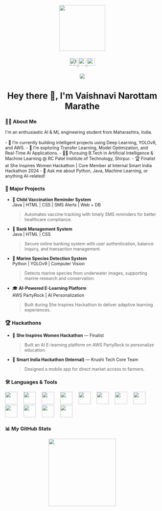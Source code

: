 <div align="center">
  <img height="150" src="https://camo.githubusercontent.com/62da68eb62b1e5f175f7d1f0191dd89a653d7908feb22d37d4a0ab07365d6791/68747470733a2f2f6d656469612e67697068792e636f6d2f6d656469612f4d3967624264396e6244724f5475314d71782f67697068792e676966" />
</div>

###

<div align="center">
  <a href="https://www.linkedin.com/in/vmarathe21">
    <img src="https://img.shields.io/static/v1?message=LinkedIn&logo=linkedin&label=&color=0077B5&logoColor=white&labelColor=&style=for-the-badge" height="25" alt="linkedin logo" />
  </a>
  <a href="mailto:marathekhushi6@gmail.com">
    <img src="https://img.shields.io/static/v1?message=Gmail&logo=gmail&label=&color=EA4335&logoColor=white&labelColor=&style=for-the-badge" height="25" alt="gmail logo" />
  </a>
  <a href="https://www.codechef.com/users/rcp_221107017">
    <img src="https://img.shields.io/static/v1?message=CodeChef&logo=codechef&label=&color=5B4638&logoColor=white&labelColor=&style=for-the-badge" height="25" alt="codechef logo" />
  </a>
</div>

###

<div align="center">
  <img src="https://visitor-badge.laobi.icu/badge?page_id=vaishnavimarathe.vaishnavimarathe" />
</div>

###

<h1 align="center">Hey there 👋, I'm Vaishnavi Narottam Marathe</h1>

###

<h3 align="left">👩‍💻 About Me</h3>

<p align="left">
I'm an enthusiastic AI & ML engineering student from Maharashtra, India.  
<br><br>
- 🔭 I’m currently building intelligent projects using Deep Learning, YOLOv9, and AWS.  
- 🌱 I’m exploring Transfer Learning, Model Optimization, and Real-Time AI Applications.  
- 👩‍🎓 Pursuing B.Tech in Artificial Intelligence & Machine Learning @ RC Patel Institute of Technology, Shirpur.  
- 🏆 Finalist at She Inspires Women Hackathon | Core Member at Internal Smart India Hackathon 2024  
- 💬 Ask me about Python, Java, Machine Learning, or anything AI-related!  
</p>

###

<h3 align="left">📌 Major Projects</h3>

- 💉 **Child Vaccination Reminder System**  
  Java | HTML | CSS | SMS Alerts | Web + DB  
  > Automates vaccine tracking with timely SMS reminders for better healthcare compliance.

- 🏦 **Bank Management System**  
  Java | HTML | CSS  
  > Secure online banking system with user authentication, balance inquiry, and transaction management.

- 🌊 **Marine Species Detection System**  
  Python | YOLOv9 | Computer Vision  
  > Detects marine species from underwater images, supporting marine research and conservation.

- 🎓 **AI-Powered E-Learning Platform**  
  AWS PartyRock | AI Personalization  
  > Built during She Inspires Hackathon to deliver adaptive learning experiences.

###

<h3 align="left">🏆 Hackathons</h3>

- 🧠 **She Inspires Women Hackathon** — Finalist  
  > Built an AI E-learning platform on AWS PartyRock to personalize education.

- 🌾 **Smart India Hackathon (Internal)** — Krushi Tech Core Team  
  > Designed a mobile app for direct market access to farmers.

###

<h3 align="left">🛠️ Languages & Tools</h3>

<div align="left">
  <img src="https://cdn.jsdelivr.net/gh/devicons/devicon/icons/python/python-original.svg" height="40" />
  <img width="12" />
  <img src="https://cdn.jsdelivr.net/gh/devicons/devicon/icons/java/java-original-wordmark.svg" height="40" />
  <img width="12" />
  <img src="https://cdn.jsdelivr.net/gh/devicons/devicon/icons/c/c-original.svg" height="40" />
  <img width="12" />
  <img src="https://cdn.jsdelivr.net/gh/devicons/devicon/icons/cplusplus/cplusplus-original.svg" height="40" />
  <img width="12" />
  <img src="https://cdn.jsdelivr.net/gh/devicons/devicon/icons/html5/html5-original.svg" height="40" />
  <img width="12" />
  <img src="https://cdn.jsdelivr.net/gh/devicons/devicon/icons/mysql/mysql-original-wordmark.svg" height="40" />
  <img width="12" />
  <img src="https://cdn.jsdelivr.net/gh/devicons/devicon/icons/tensorflow/tensorflow-original.svg" height="40" />
  <img width="12" />
  <img src="https://cdn.jsdelivr.net/gh/devicons/devicon/icons/pytorch/pytorch-original.svg" height="40" />
  <img width="12" />
  <img src="https://cdn.jsdelivr.net/gh/devicons/devicon/icons/amazonwebservices/amazonwebservices-original.svg" height="40" />
  <img width="12" />
  <img src="https://cdn.jsdelivr.net/gh/devicons/devicon/icons/googlecloud/googlecloud-original.svg" height="40" />
  <img width="12" />
  <img src="https://cdn.jsdelivr.net/gh/devicons/devicon/icons/tableau/tableau-original.svg" height="40" />
  <img width="12" />
  <img src="https://cdn.jsdelivr.net/gh/devicons/devicon/icons/powerbi/powerbi-original.svg" height="40" />
</div>

###

<h3 align="left">📊 My GitHub Stats</h3>

<div align="center">
  <img src="https://streak-stats.demolab.com?user=vaishnavimarathe&locale=en&mode=daily&theme=dark&hide_border=false&border_radius=5&order=3" height="220" />
</div>
